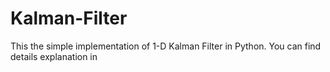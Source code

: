 # Kalman-Filter
This the simple implementation of 1-D Kalman Filter in Python.
You can find details explanation in 

